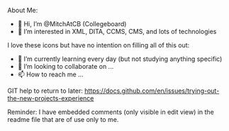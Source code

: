 About Me:
- 👋 Hi, I’m @MitchAtCB (Collegeboard)
- 👀 I’m interested in XML, DITA, CCMS, CMS, and lots of technologies

I love these icons but have no intention on filling all of this out:
- 🌱 I’m currently learning every day (but not studying anything specific)
- 💞️ I’m looking to collaborate on ...
- 📫 How to reach me ...

<!---
MitchAtCB/MitchAtCB is a ✨ special ✨ repository because its `README.md` (this file) appears on your GitHub profile.
You can click the Preview link to take a look at your changes.
--->

GIT help to return to later:
https://docs.github.com/en/issues/trying-out-the-new-projects-experience

Reminder:  I have embedded comments (only visible in edit view) in the readme file that are of use only to me. 
<!--
Shortcut to Company Repositories I work on \(Access is by Invitation Only\):
* https://github.com/JimTVanc/CollegeBoard
* https://github.com/orgs/collegeboard-software/teams/cmpp-team/repositories 
-->

<!--
JSON MVP WIP - found on one of the branches for active work (named for it's JIRA ticket)
The revised JSON Plugin work is here:
https://github.com/collegeboard-software/cmpp-stylesheets/tree/AOPS-57165/ActiveWork

To navigate to here, first go to Active Work where it will default to main
then click on branches to see a list of branches (active branches display on the main tab)
-->
